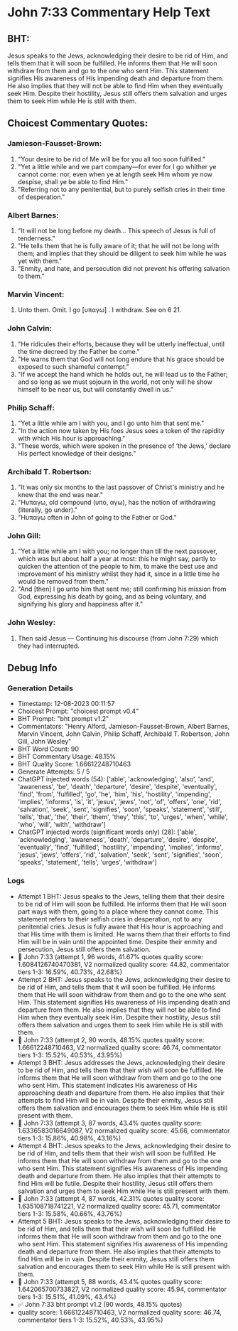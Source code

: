 # John 7:33 Commentary Help Text

## BHT:
Jesus speaks to the Jews, acknowledging their desire to be rid of Him, and tells them that it will soon be fulfilled. He informs them that He will soon withdraw from them and go to the one who sent Him. This statement signifies His awareness of His impending death and departure from them. He also implies that they will not be able to find Him when they eventually seek Him. Despite their hostility, Jesus still offers them salvation and urges them to seek Him while He is still with them.

## Choicest Commentary Quotes:
### Jamieson-Fausset-Brown:
1. "Your desire to be rid of Me will be for you all
   too soon fulfilled." 
2. "Yet a little while and we part company—for ever
   for I go whither ye cannot come: nor, even when ye at length seek Him
   whom ye now despise, shall ye be able to find Him." 
3. "Referring not to any penitential, but to purely selfish cries in their time of desperation."

### Albert Barnes:
1. "It will not be long before my death... This speech of Jesus is full of tenderness."
2. "He tells them that he is fully aware of it; that he will not be long with them; and implies that they should be diligent to seek him while he was yet with them."
3. "Enmity, and hate, and persecution did not prevent his offering salvation to them."

### Marvin Vincent:
1. Unto them. Omit. 
I go [υπαγω] . I withdraw. See on 6 21.


### John Calvin:
1. "He ridicules their efforts, because they will be utterly ineffectual, until the time decreed by the Father be come."
2. "He warns them that God will not long endure that his grace should be exposed to such shameful contempt."
3. "If we accept the hand which he holds out, he will lead us to the Father; and so long as we must sojourn in the world, not only will he show himself to be near us, but will constantly dwell in us."

### Philip Schaff:
1. "Yet a little while am I with you, and I go unto him that sent me." 
2. "In the action now taken by His foes Jesus sees a token of the rapidity with which His hour is approaching." 
3. "These words, which were spoken in the presence of ‘the Jews,’ declare His perfect knowledge of their designs."

### Archibald T. Robertson:
1. "It was only six months to the last passover of Christ's ministry and he knew that the end was near."
2. "Hυπαγω, old compound (υπο, αγω), has the notion of withdrawing (literally, go under)."
3. "Hυπαγω often in John of going to the Father or God."

### John Gill:
1. "Yet a little while am I with you; no longer than till the next passover, which was but about half a year at most: this he might say, partly to quicken the attention of the people to him, to make the best use and improvement of his ministry whilst they had it, since in a little time he would be removed from them."
2. "And [then] I go unto him that sent me; still confirming his mission from God, expressing his death by going, and as being voluntary, and signifying his glory and happiness after it."

### John Wesley:
1. Then said Jesus — Continuing his discourse (from John 7:29) which they had interrupted.



## Debug Info
### Generation Details
- Timestamp: 12-08-2023 00:11:57
- Choicest Prompt: "choicest prompt v0.4"
- BHT Prompt: "bht prompt v1.2"
- Commentators: "Henry Alford, Jamieson-Fausset-Brown, Albert Barnes, Marvin Vincent, John Calvin, Philip Schaff, Archibald T. Robertson, John Gill, John Wesley"
- BHT Word Count: 90
- BHT Commentary Usage: 48.15%
- BHT Quality Score: 1.66612248710463
- Generate Attempts: 5 / 5
- ChatGPT injected words (54):
	['able', 'acknowledging', 'also', 'and', 'awareness', 'be', 'death', 'departure', 'desire', 'despite', 'eventually', 'find', 'from', 'fulfilled', 'go', 'he', 'him', 'his', 'hostility', 'impending', 'implies', 'informs', 'is', 'it', 'jesus', 'jews', 'not', 'of', 'offers', 'one', 'rid', 'salvation', 'seek', 'sent', 'signifies', 'soon', 'speaks', 'statement', 'still', 'tells', 'that', 'the', 'their', 'them', 'they', 'this', 'to', 'urges', 'when', 'while', 'who', 'will', 'with', 'withdraw']
- ChatGPT injected words (significant words only) (28):
	['able', 'acknowledging', 'awareness', 'death', 'departure', 'desire', 'despite', 'eventually', 'find', 'fulfilled', 'hostility', 'impending', 'implies', 'informs', 'jesus', 'jews', 'offers', 'rid', 'salvation', 'seek', 'sent', 'signifies', 'soon', 'speaks', 'statement', 'tells', 'urges', 'withdraw']

### Logs
- Attempt 1 BHT: Jesus speaks to the Jews, telling them that their desire to be rid of Him will soon be fulfilled. He informs them that He will soon part ways with them, going to a place where they cannot come. This statement refers to their selfish cries in desperation, not to any penitential cries. Jesus is fully aware that His hour is approaching and that His time with them is limited. He warns them that their efforts to find Him will be in vain until the appointed time. Despite their enmity and persecution, Jesus still offers them salvation.
- 🔄 John 7:33 (attempt 1, 96 words, 41.67% quotes quality score: 1.6084126740470381, V2 normalized quality score: 44.82, commentator tiers 1-3: 16.59%, 40.73%, 42.68%)
- Attempt 2 BHT: Jesus speaks to the Jews, acknowledging their desire to be rid of Him, and tells them that it will soon be fulfilled. He informs them that He will soon withdraw from them and go to the one who sent Him. This statement signifies His awareness of His impending death and departure from them. He also implies that they will not be able to find Him when they eventually seek Him. Despite their hostility, Jesus still offers them salvation and urges them to seek Him while He is still with them.
- 🔄 John 7:33 (attempt 2, 90 words, 48.15% quotes quality score: 1.66612248710463, V2 normalized quality score: 46.74, commentator tiers 1-3: 15.52%, 40.53%, 43.95%)
- Attempt 3 BHT: Jesus addresses the Jews, acknowledging their desire to be rid of Him, and tells them that their wish will soon be fulfilled. He informs them that He will soon withdraw from them and go to the one who sent Him. This statement indicates His awareness of His approaching death and departure from them. He also implies that their attempts to find Him will be in vain. Despite their enmity, Jesus still offers them salvation and encourages them to seek Him while He is still present with them.
- 🔄 John 7:33 (attempt 3, 87 words, 43.4% quotes quality score: 1.6336583016649087, V2 normalized quality score: 45.66, commentator tiers 1-3: 15.86%, 40.98%, 43.16%)
- Attempt 4 BHT: Jesus speaks to the Jews, acknowledging their desire to be rid of Him, and tells them that their wish will soon be fulfilled. He informs them that He will soon withdraw from them and go to the one who sent Him. This statement signifies His awareness of His impending death and departure from them. He also implies that their attempts to find Him will be futile. Despite their hostility, Jesus still offers them salvation and urges them to seek Him while He is still present with them.
- 🔄 John 7:33 (attempt 4, 87 words, 42.31% quotes quality score: 1.635108718741221, V2 normalized quality score: 45.71, commentator tiers 1-3: 15.58%, 40.66%, 43.76%)
- Attempt 5 BHT: Jesus speaks to the Jews, acknowledging their desire to be rid of Him, and tells them that their wish will soon be fulfilled. He informs them that He will soon withdraw from them and go to the one who sent Him. This statement signifies His awareness of His impending death and departure from them. He also implies that their attempts to find Him will be in vain. Despite their enmity, Jesus still offers them salvation and encourages them to seek Him while He is still present with them.
- 🔄 John 7:33 (attempt 5, 88 words, 43.4% quotes quality score: 1.642065700733827, V2 normalized quality score: 45.94, commentator tiers 1-3: 15.51%, 41.09%, 43.4%)
- ✅ John 7:33 bht prompt v1.2 (90 words, 48.15% quotes)
- quality score: 1.66612248710463, V2 normalized quality score: 46.74, commentator tiers 1-3: 15.52%, 40.53%, 43.95%)